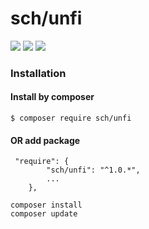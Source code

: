 # sch/unfi

 ![](https://img.shields.io/badge/version-v1.0.*-green.svg)
 ![](https://img.shields.io/badge/php-%5E7.3-blue.svg?logo=php&logoColor=white)
 ![](https://img.shields.io/badge/size-~1%20MB-brightgreen.svg)

### Installation

#### Install by composer
```
$ composer require sch/unfi
```
#### OR add package
```
 "require": {
        "sch/unfi": "^1.0.*",
        ...
    },
```

````
composer install
composer update
````